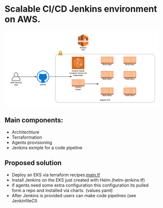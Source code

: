 # Scalable CI/CD Jenkins environment on AWS.

![](JenkinsDistributed.png)

## Main components:

* Architechture
* Terraformation
* Agents provisioning
* Jenkins exmple for a code pipeline


## Proposed solution 

* Deploy an EKS via terraform recipes.[main.tf](main.tf)
* Install Jenkins on the EKS just created with Helm.(helm-jenkins.tf)
* if agents need some extra configuration this configuration
its pulled form a repo and installed via charts. (values.yaml)
* After Jenkins is provided users can make code pipelines 
(see JenkinfileCI)



 

